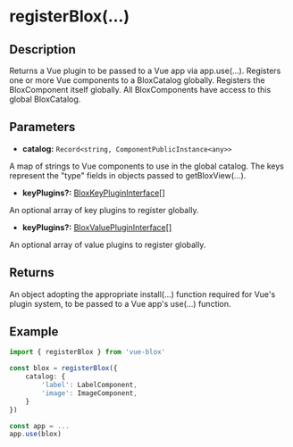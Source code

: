 # registerBlox(...)

## Description

Returns a Vue plugin to be passed to a Vue app via app.use(...). Registers one or more Vue components to a BloxCatalog globally. Registers the BloxComponent itself globally. All BloxComponents have access to this global BloxCatalog.

## Parameters

- **catalog:** ```Record<string, ComponentPublicInstance<any>>```

A map of strings to Vue components to use in the global catalog. The keys represent the "type" fields in objects passed to getBloxView(...).

- **keyPlugins?:** [BloxKeyPluginInterface[]](/docs/api/interfaces/blox-key-plugin-interface)

An optional array of key plugins to register globally.

- **keyPlugins?:** [BloxValuePluginInterface[]](/docs/api/interfaces/blox-value-plugin-interface)

An optional array of value plugins to register globally.

## Returns

An object adopting the appropriate install(...) function required for Vue's plugin system, to be passed to a Vue app's use(...) function.

## Example

```ts
import { registerBlox } from 'vue-blox'

const blox = registerBlox({
	catalog: {
		'label': LabelComponent,
		'image': ImageComponent,
	}
})

const app = ...
app.use(blox)
```